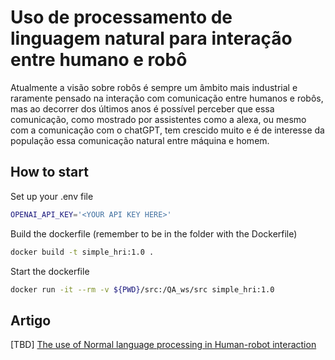 # Uso de processamento de linguagem natural para interação entre humano e robô
Atualmente a visão sobre robôs é sempre um âmbito mais industrial e raramente pensado na interação com comunicação entre humanos e robôs, mas ao decorrer dos últimos anos é possível perceber que essa comunicação, como mostrado por assistentes como a alexa, ou mesmo com a comunicação com o chatGPT, tem crescido muito e é de interesse da população essa comunicação natural entre máquina e homem.

## How to start
Set up your .env file
```sh
OPENAI_API_KEY='<YOUR API KEY HERE>'
```

Build the dockerfile (remember to be in the folder with the Dockerfile)
```sh
docker build -t simple_hri:1.0 .
```

Start the dockerfile

```sh
docker run -it --rm -v ${PWD}/src:/QA_ws/src simple_hri:1.0
```

## Artigo
[TBD] [The use of Normal language processing in Human-robot interaction](https://docs.google.com/document/d/1SAlMI2x9v_rGZPavSQJJ15OygXQiylXN1bGzaGmNIvo/edit)
